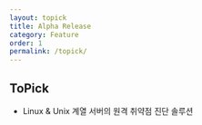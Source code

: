 ```yaml
---
layout: topick
title: Alpha Release
category: Feature
order: 1
permalink: /topick/
---
```



## ToPick
 - Linux & Unix 계열 서버의 원격 취약점 진단 솔루션


  
  
